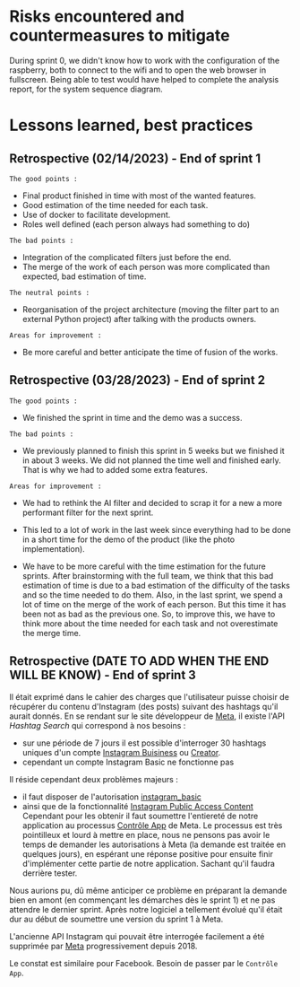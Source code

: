 # Risks encountered and countermeasures to mitigate

During sprint 0, we didn't know how to work with the configuration of the raspberry, both to connect to the wifi and to open the web browser in fullscreen.
Being able to test would have helped to complete the analysis report, for the system sequence diagram.

# Lessons learned, best practices

## Retrospective (02/14/2023) - End of sprint 1

`The good points :`

- Final product finished in time with most of the wanted features.
- Good estimation of the time needed for each task.
- Use of docker to facilitate development.
- Roles well defined (each person always had something to do)

`The bad points :`

- Integration of the complicated filters just before the end.
- The merge of the work of each person was more complicated than expected, bad estimation of time.

`The neutral points :`

- Reorganisation of the project architecture (moving the filter part to an external Python project) after talking with the products owners.

`Areas for improvement :`

- Be more careful and better anticipate the time of fusion of the works.

## Retrospective (03/28/2023) - End of sprint 2

`The good points :`

- We finished the sprint in time and the demo was a success.

`The bad points :`

- We previously planned to finish this sprint in 5 weeks but we finished it in about 3 weeks. We did not planned the time well and finished early. That is why we had to added some extra features.

`Areas for improvement :`

- We had to rethink the AI filter and decided to scrap it for a new a more performant filter for the next sprint.

- This led to a lot of work in the last week since everything had to be done in a short time for the demo of the product (like the photo implementation).

- We have to be more careful with the time estimation for the future sprints. After brainstorming with the full team, we think that this bad estimation of time is due to a bad estimation of the difficulty of the tasks and so the time needed to do them. Also, in the last sprint, we spend a lot of time on the merge of the work of each person. But this time it has been not as bad as the previous one. So, to improve this, we have to think more about the time needed for each task and not overestimate the merge time.

## Retrospective (DATE TO ADD WHEN THE END WILL BE KNOW) - End of sprint 3

Il était exprimé dans le cahier des charges que l'utilisateur puisse choisir de récupérer du contenu d'Instagram (des posts) suivant des hashtags qu'il aurait donnés.
En se rendant sur le site développeur de [Meta](https://developers.facebook.com/docs/instagram-api/guides/hashtag-search/), il existe l'API *Hashtag Search* qui correspond à nos besoins : 
- sur une période de 7 jours il est possible d'interroger 30 hashtags uniques d'un compte [Instagram Buisiness](https://business.instagram.com/getting-started?locale=fr_FR) ou [Creator](https://help.instagram.com/2358103564437429).
- cependant un compte Instagram Basic ne fonctionne pas

Il réside cependant deux problèmes majeurs : 
- il faut disposer de l'autorisation [instagram_basic](https://developers.facebook.com/docs/permissions/reference/instagram_basic)
- ainsi que de la fonctionnalité [Instagram Public Access Content](https://developers.facebook.com/docs/features-reference/instagram-public-content-access)
Cependant pour les obtenir il faut soumettre l'entiereté de notre application au processus [Contrôle App](https://developers.facebook.com/docs/app-review) de Meta. Le processus est très pointilleux et lourd à mettre en place, nous ne pensons pas avoir le temps de demander les autorisations à Meta (la demande est traitée en quelques jours), en espérant une réponse positive pour ensuite finir d'implémenter cette partie de notre application. Sachant qu'il faudra derrière tester.

Nous aurions pu, dû même anticiper ce problème en préparant la demande bien en amont (en commençant les démarches dès le sprint 1) et ne pas attendre le dernier sprint. Après notre logiciel a tellement évolué qu'il était dur au début de soumettre une version du sprint 1 à Meta.

L'ancienne API Instagram qui pouvait être interrogée facilement a été supprimée par [Meta](https://developers.facebook.com/blog/post/2018/01/30/instagram-graph-api-updates/) progressivement depuis 2018.

Le constat est similaire pour Facebook. Besoin de passer par le `Contrôle App`.